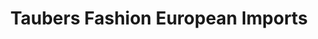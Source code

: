 ---
title: "Taubers Fashion European Imports"
url: /lakewood/taubers-fashion-european-imports/
shop: Kleidung
---